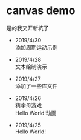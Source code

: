 # canvas demo

是的我又开新坑了

* 2019/4/30  
 添加周期运动示例

* 2019/4/28  
文本绘制演示

* 2019/4/27  
添加了一些库文件

* 2019/4/26  
猜字母游戏  
Hello World!动画

* 2019/4/25  
Hello World!
